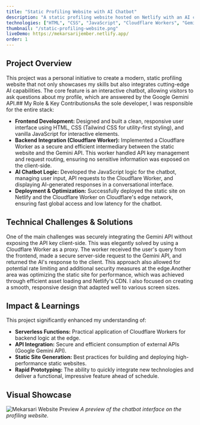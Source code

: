 ```yaml
---
title: "Static Profiling Website with AI Chatbot"
description: "A static profiling website hosted on Netlify with an AI chatbot feature powered by Gemini API via Cloudflare Worker."
technologies: ["HTML", "CSS", "JavaScript", "Cloudflare Workers", "Gemini API", "Netlify"]
thumbnail: "/static-profiling-website.png" 
liveDemo: https://mekarsarijember.netlify.app/
order: 1
---
```


## Project Overview
This project was a personal initiative to create a modern, static profiling website that not only showcases my skills but also integrates cutting-edge AI capabilities. The core feature is an interactive chatbot, allowing visitors to ask questions about my profile, which are answered by the Google Gemini API.## My Role & Key ContributionsAs the sole developer, I was responsible for the entire stack:

- **Frontend Development:** Designed and built a clean, responsive user interface using HTML, CSS (Tailwind CSS for utility-first styling), and vanilla JavaScript for interactive elements.
- **Backend Integration (Cloudflare Worker):** Implemented a Cloudflare Worker as a secure and efficient intermediary between the static website and the Gemini API. This worker handled API key management and request routing, ensuring no sensitive information was exposed on the client-side.
- **AI Chatbot Logic:** Developed the JavaScript logic for the chatbot, managing user input, API requests to the Cloudflare Worker, and displaying AI-generated responses in a conversational interface.
- **Deployment & Optimization:** Successfully deployed the static site on Netlify and the Cloudflare Worker on Cloudflare's edge network, ensuring fast global access and low latency for the chatbot.

## Technical Challenges & Solutions
One of the main challenges was securely integrating the Gemini API without exposing the API key client-side. This was elegantly solved by using a Cloudflare Worker as a proxy. The worker received the user's query from the frontend, made a secure server-side request to the Gemini API, and returned the AI's response to the client. This approach also allowed for potential rate limiting and additional security measures at the edge.Another area was optimizing the static site for performance, which was achieved through efficient asset loading and Netlify's CDN. I also focused on creating a smooth, responsive design that adapted well to various screen sizes.

## Impact & Learnings
This project significantly enhanced my understanding of:

- **Serverless Functions:** Practical application of Cloudflare Workers for backend logic at the edge.
- **API Integration:** Secure and efficient consumption of external APIs (Google Gemini API).
- **Static Site Generation:** Best practices for building and deploying high-performance static websites.
- **Rapid Prototyping:** The ability to quickly integrate new technologies and deliver a functional, impressive feature ahead of schedule.

## Visual Showcase
<!-- You can embed images and GIFs directly here using standard Markdown syntax -->
![Mekarsari Website Preview](/static-profiling-website.png)
*A preview of the chatbot interface on the profiling website.*


<!-- If you have a video, embed it like this (ensure the video file is in your public folder) -->
<!-- <video controls src="/videos/ai-chatbot-demo.mp4" class="w-full rounded-lg shadow-md my-6"></video> -->
<!-- Video demonstration of the AI chatbot in action. -->